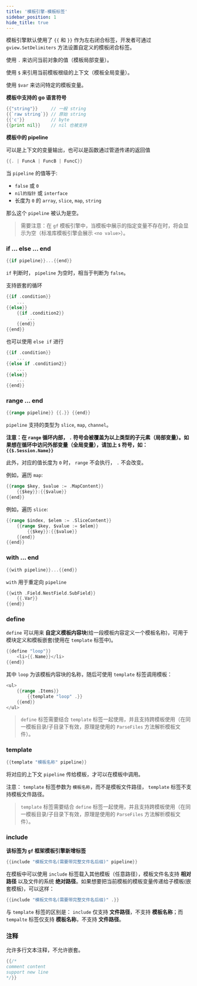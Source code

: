 ```yaml
---
title: '模板引擎-模板标签'
sidebar_position: 1
hide_title: true
---
```


模板引擎默认使用了 `{{` 和 `}}` 作为左右闭合标签，开发者可通过 `gview.SetDelimiters` 方法设置自定义的模板闭合标签。

使用 `.` 来访问当前对象的值（模板局部变量）。

使用 `$` 来引用当前模板根级的上下文（模板全局变量）。

使用 `$var` 来访问特定的模板变量。

**模板中支持的 go 语言符号**

```go
{{"string"}}     // 一般 string
{{`raw string`}} // 原始 string
{{'c'}}          // byte
{{print nil}}    // nil 也被支持

```

**模板中的 pipeline**

可以是上下文的变量输出，也可以是函数通过管道传递的返回值

```go
{{. | FuncA | FuncB | FuncC}}

```

当 `pipeline` 的值等于:

- `false` 或 `0`
- `nil的指针` 或 `interface`
- 长度为 `0` 的 `array`, `slice`, `map`, `string`

那么这个 `pipeline` 被认为是空。

> 需要注意：在 `gf` 模板引擎中，当模板中展示的指定变量不存在时，将会显示为空（标准库模板引擎会展示 `<no value>`）。

### if … else … end

```go
{{if pipeline}}...{{end}}

```

`if` 判断时， `pipeline` 为空时，相当于判断为 `false`。

支持嵌套的循环

```go
{{if .condition}}
    ...
{{else}}
    {{if .condition2}}
        ...
    {{end}}
{{end}}

```

也可以使用 `else if` 进行

```go
{{if .condition}}
    ...
{{else if .condition2}}
    ...
{{else}}
    ...
{{end}}

```

### range … end

```go
{{range pipeline}} {{.}} {{end}}

```

`pipeline` 支持的类型为 `slice`, `map`, `channel`。

**注意：在 `range` 循环内部， `.` 符号会被覆盖为以上类型的子元素（局部变量）。如果想在循环中访问外部变量（全局变量），请加上 `$` 符号，如： `{{$.Session.Name}}`**

此外，对应的值长度为 `0` 时， `range` 不会执行， `.` 不会改变。

例如，遍历 `map`:

```go
{{range $key, $value := .MapContent}}
    {{$key}}:{{$value}}
{{end}}

```

例如，遍历 `slice`:

```go
{{range $index, $elem := .SliceContent}}
    {{range $key, $value := $elem}}
        {{$key}}:{{$value}}
    {{end}}
{{end}}

```

### with … end

```go
{{with pipeline}}...{{end}}

```

`with` 用于重定向 `pipeline`

```go
{{with .Field.NestField.SubField}}
    {{.Var}}
{{end}}

```

### define

`define` 可以用来 **自定义模板内容块**(给一段模板内容定义一个模板名称)，可用于模块定义和模板嵌套(使用在 `template` 标签中)。

```go
{{define "loop"}}
    <li>{{.Name}}</li>
{{end}}

```

其中 `loop` 为该模板内容块的名称，随后可使用 `template` 标签调用模板：

```go
<ul>
    {{range .Items}}
        {{template "loop" .}}
    {{end}}
</ul>

```

> `define` 标签需要结合 `template` 标签一起使用，并且支持跨模板使用（在同一模板目录/子目录下有效，原理是使用的 `ParseFiles` 方法解析模板文件）。

### template

```go
{{template "模板名称" pipeline}}

```

将对应的上下文 `pipeline` 传给模板，才可以在模板中调用。

注意： `template` 标签参数为 `模板名称`，而不是模板文件路径， `template` 标签不支持模板文件路径。

> `template` 标签需要结合 `define` 标签一起使用，并且支持跨模板使用（在同一模板目录/子目录下有效，原理是使用的 `ParseFiles` 方法解析模板文件）。

### include

**该标签为 `gf` 框架模板引擎新增标签**

```go
{{include "模板文件名(需要带完整文件名后缀)" pipeline}}

```

在模板中可以使用 `include` 标签载入其他模板（任意路径），模板文件名支持 **相对路径** 以及文件的系统 **绝对路径**。如果想要把当前模板的模板变量传递给子模板(嵌套模板)，可以这样：

```go
{{include "模板文件名(需要带完整文件名后缀)" .}}

```

与 `template` 标签的区别是： `include` 仅支持 **文件路径**，不支持 **模板名称**；而 `tempalte` 标签仅支持 **模板名称**，不支持 **文件路径**。

### 注释

允许多行文本注释，不允许嵌套。

```go
{{/*
comment content
support new line
*/}}

```